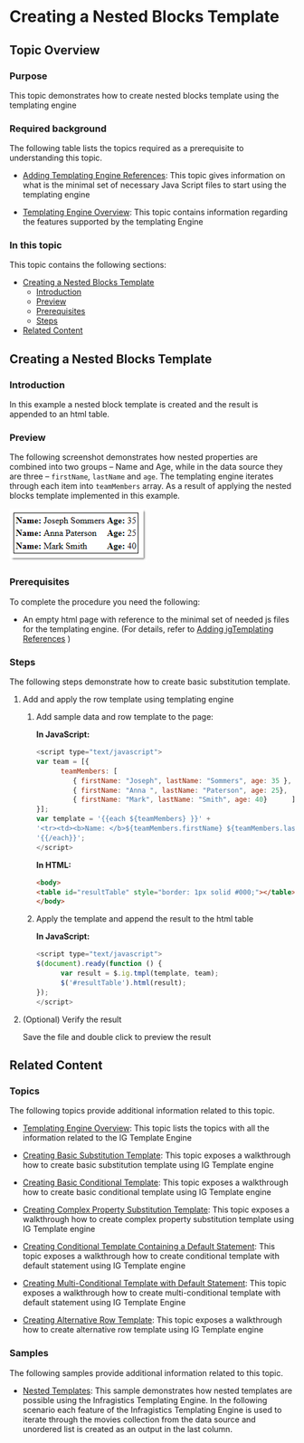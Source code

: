 ﻿<!--
|metadata|
{
    "fileName": "creating-nested-blocks-template",
    "controlName": "igTemplating Engine",
    "tags": ["How Do I","Templating"]
}
|metadata|
-->

# Creating a Nested Blocks Template



## Topic Overview
### Purpose

This topic demonstrates how to create nested blocks template using the templating engine

### Required background

The following table lists the topics required as a prerequisite to understanding this topic.

- [Adding Templating Engine References](Adding-igTemplating-References.html): This topic gives information on what is the minimal set of necessary Java Script files to start using the templating engine

- [Templating Engine Overview](igTemplating-Overview.html): This topic contains information regarding the features supported by the templating Engine


### In this topic

This topic contains the following sections:

-   [Creating a Nested Blocks Template](#creating-nested-blocks)
    -   [Introduction](#introduction)
    -   [Preview](#preview)
    -   [Prerequisites](#prerequisites)
    -   [Steps](#steps)
-   [Related Content](#related-content)



## <a id="creating-nested-blocks"></a>Creating a Nested Blocks Template
### <a id="introduction"></a>Introduction

In this example a nested block template is created and the result is appended to an html table.

### <a id="preview"></a>Preview

The following screenshot demonstrates how nested properties are combined into two groups – Name and Age, while in the data source they are three – `firstName`, `lastName` and `age`. The templating engine iterates through each item into `teamMembers` array. As a result of applying the nested blocks template implemented in this example.

![](images/%28Walkthrough%29Creating_Nested_Blocks_Template_1.png)

### <a id="prerequisites"></a>Prerequisites

To complete the procedure you need the following:

-   An empty html page with reference to the minimal set of needed js files for the templating engine. (For details, refer to [Adding igTemplating References](Adding-igTemplating-References.html) )

### <a id="steps"></a>Steps

The following steps demonstrate how to create basic substitution template.

1.  Add and apply the row template using templating engine

	1. Add sample data and row template to the page:
	
		**In JavaScript:**
		
		```js
		<script type="text/javascript">
		var team = [{
		      teamMembers: [
		         { firstName: "Joseph", lastName: "Sommers", age: 35 },
		         { firstName: "Anna ", lastName: "Paterson", age: 25}, 
		         { firstName: "Mark", lastName: "Smith", age: 40}      ]
		}];
		var template = '{{each ${teamMembers} }}' +
		'<tr><td><b>Name: </b>${teamMembers.firstName} ${teamMembers.lastName}</td>' +'<td><b>Age: </b>${teamMembers.age}</td></tr>' +
		'{{/each}}';
		</script>
		```
		
		**In HTML:**
		
		```html
		<body>
		<table id="resultTable" style="border: 1px solid #000;"></table>
		</body>
		```
	
	2. Apply the template and append the result to the html table
	
		**In JavaScript:**
		
		```js
		<script type="text/javascript">
		$(document).ready(function () {
		      var result = $.ig.tmpl(template, team);
		      $('#resultTable').html(result);
		});
		</script>
		```

2.  (Optional) Verify the result

	Save the file and double click to preview the result


## <a id="related-content"></a>Related Content
### Topics

The following topics provide additional information related to this topic.

- [Templating Engine Overview](igTemplating-Overview.html): This topic lists the topics with all the information related to the IG Template Engine

- [Creating Basic Substitution Template](Creating-Basic-Substitution-Template.html): This topic exposes a walkthrough how to create basic substitution template using IG Template engine

- [Creating Basic Conditional Template](Creating-Basic-Conditional-Template.html): This topic exposes a walkthrough how to create basic conditional template using IG Template engine

- [Creating Complex Property Substitution Template](Creating-Complex-Property-Substitution-Template.html): This topic exposes a walkthrough how to create complex property substitution template using IG Template engine

- [Creating Conditional Template Containing a Default Statement](Creating-Conditional-Template-Containing-Default-Statement.html): This topic exposes a walkthrough how to create conditional template with default statement using IG Template engine

- [Creating Multi-Conditional Template with Default Statement](Creating-Multi-Conditional-Template-Containing-Default-Statement.html): This topic exposes a walkthrough how to create multi-conditional template with default statement using IG Template Engine

- [Creating Alternative Row Template](Creating-an-Alternating-Rows-Template-%28igTemplating%29.html): This topic exposes a walkthrough how to create alternative row template using IG Template engine



### Samples

The following samples provide additional information related to this topic.

- [Nested Templates](%%SamplesUrl%%/templating-engine/nested-templates): This sample demonstrates how nested templates are possible using the Infragistics Templating Engine. In the following scenario each feature of the Infragistics Templating Engine is used to iterate through the movies collection from the data source and unordered list is created as an output in the last column.





 

 



